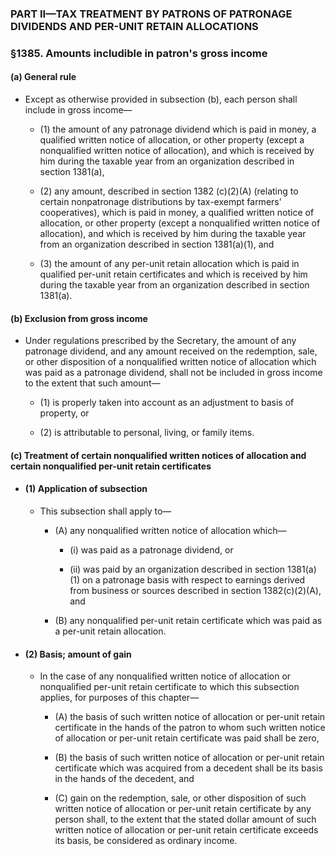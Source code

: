 ### PART II—TAX TREATMENT BY PATRONS OF PATRONAGE DIVIDENDS AND PER-UNIT RETAIN ALLOCATIONS

### §1385. Amounts includible in patron's gross income
#### (a) General rule
* Except as otherwise provided in subsection (b), each person shall include in gross income—

  * (1) the amount of any patronage dividend which is paid in money, a qualified written notice of allocation, or other property (except a nonqualified written notice of allocation), and which is received by him during the taxable year from an organization described in section 1381(a),

  * (2) any amount, described in section 1382 (c)(2)(A) (relating to certain nonpatronage distributions by tax-exempt farmers' cooperatives), which is paid in money, a qualified written notice of allocation, or other property (except a nonqualified written notice of allocation), and which is received by him during the taxable year from an organization described in section 1381(a)(1), and

  * (3) the amount of any per-unit retain allocation which is paid in qualified per-unit retain certificates and which is received by him during the taxable year from an organization described in section 1381(a).

#### (b) Exclusion from gross income
* Under regulations prescribed by the Secretary, the amount of any patronage dividend, and any amount received on the redemption, sale, or other disposition of a nonqualified written notice of allocation which was paid as a patronage dividend, shall not be included in gross income to the extent that such amount—

  * (1) is properly taken into account as an adjustment to basis of property, or

  * (2) is attributable to personal, living, or family items.

#### (c) Treatment of certain nonqualified written notices of allocation and certain nonqualified per-unit retain certificates
* #### (1) Application of subsection
  * This subsection shall apply to—

    * (A) any nonqualified written notice of allocation which—

      * (i) was paid as a patronage dividend, or

      * (ii) was paid by an organization described in section 1381(a)(1) on a patronage basis with respect to earnings derived from business or sources described in section 1382(c)(2)(A), and


    * (B) any nonqualified per-unit retain certificate which was paid as a per-unit retain allocation.

* #### (2) Basis; amount of gain
  * In the case of any nonqualified written notice of allocation or nonqualified per-unit retain certificate to which this subsection applies, for purposes of this chapter—

    * (A) the basis of such written notice of allocation or per-unit retain certificate in the hands of the patron to whom such written notice of allocation or per-unit retain certificate was paid shall be zero,

    * (B) the basis of such written notice of allocation or per-unit retain certificate which was acquired from a decedent shall be its basis in the hands of the decedent, and

    * (C) gain on the redemption, sale, or other disposition of such written notice of allocation or per-unit retain certificate by any person shall, to the extent that the stated dollar amount of such written notice of allocation or per-unit retain certificate exceeds its basis, be considered as ordinary income.